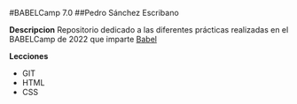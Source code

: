 #BABELCamp 7.0
##Pedro Sánchez Escribano

**Descripcion**
Repositorio dedicado a las diferentes prácticas realizadas en el BABELCamp de 2022 que imparte [Babel](https://www.babelgroup.com/)

**Lecciones**
- GIT
- HTML
- CSS